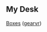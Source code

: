 ## My Desk
[Boxes](boxes.html) (<a href="ovrweb:https://arvinds.github.io/webvr-tests/boxes.html">gearvr</a>)
